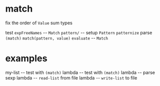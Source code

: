 # match

fix the order of `Value` sum types

test `expFreeNames` -- `Match`
`pattern/` -- setup `Pattern`
`patternize`
parse `(match)`
`match(pattern, value)`
`evaluate` -- `Match`

# examples

my-list -- test with `(match)`
lambda -- test with `(match)`
lambda -- parse sexp
lambda -- `read-list` from file
lambda -- `write-list` to file
